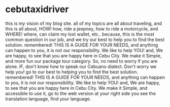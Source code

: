 # cebutaxidriver
this is my vision of my blog site. all of my topics are all about traveling, and this is all about, HOW! how, ride a jeepney, how to ride a motorcycle, and WHERE! where, can claim my lost wallet, etc.. because, this is the most common question in our job, and we try our best to help you to find the best solution. remembered! THIS IS A GUIDE FOR YOUR NEEDS, and anything can happen to you, it is not our responsibility. We like to help YOU! and, We are happy, to see that you are happy here in Cebu City. We make it Simple, and more fun our package tour category. So, no need to worry if you are alone. IF, don't know how to speak our Cebuano dialect. Don't worry we help you! go to our best to helping you to find the best solution. remembered! THIS IS A GUIDE FOR YOUR NEEDS, and anything can happen to you, it is not our responsibility. We like to help YOU! and, We are happy, to see that you are happy here in Cebu City. We make it Simple, and accessible to use it, go to the web version at your right side you see the translation language, find your language.
